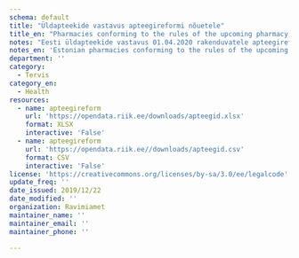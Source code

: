 ```yaml
---
schema: default
title: "Üldapteekide vastavus apteegireformi nõuetele"
title_en: "Pharmacies conforming to the rules of the upcoming pharmacy reform"
notes: "Eesti üldapteekide vastavus 01.04.2020 rakenduvatele apteegireformi nõuetele seisuga 01.01.2020"
notes_en: 'Estonian pharmacies conforming to the rules of the upcoming pharmacy reform which takes action on 01.04.2020. Updated 01.01.2020.'
department: ''
category:
  - Tervis
category_en:
  - Health
resources:
  - name: apteegireform
    url: 'https://opendata.riik.ee/downloads/apteegid.xlsx'
    format: XLSX
    interactive: 'False'
  - name: apteegireform
    url: 'https://opendata.riik.ee//downloads/apteegid.csv'
    format: CSV
    interactive: 'False'
license: 'https://creativecommons.org/licenses/by-sa/3.0/ee/legalcode'
update_freq: ''
date_issued: 2019/12/22
date_modified: ''
organization: Ravimiamet
maintainer_name: ''
maintainer_email: ''
maintainer_phone: ''

---
```

